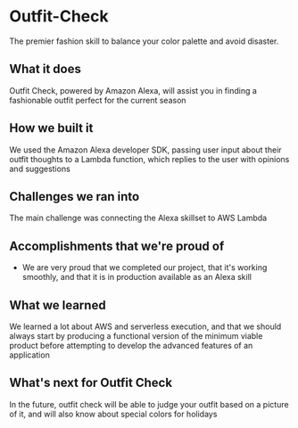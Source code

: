 # Outfit-Check
The premier fashion skill to balance your color palette and avoid disaster.

## What it does
Outfit Check, powered by Amazon Alexa, will assist you in finding a fashionable outfit perfect for the current season

## How we built it
We used the Amazon Alexa developer SDK, passing user input about their outfit thoughts to a Lambda function, which replies to the user with opinions and suggestions

## Challenges we ran into
The main challenge was connecting the Alexa skillset to AWS Lambda

## Accomplishments that we're proud of
- We are very proud that we completed our project, that it's working smoothly, and that it is in production available as an Alexa skill

## What we learned
We learned a lot about AWS and serverless execution, and that we should always start by producing a functional version of the minimum viable product before attempting to develop the advanced features of an application

## What's next for Outfit Check
In the future, outfit check will be able to judge your outfit based on a picture of it, and will also know about special colors for holidays
